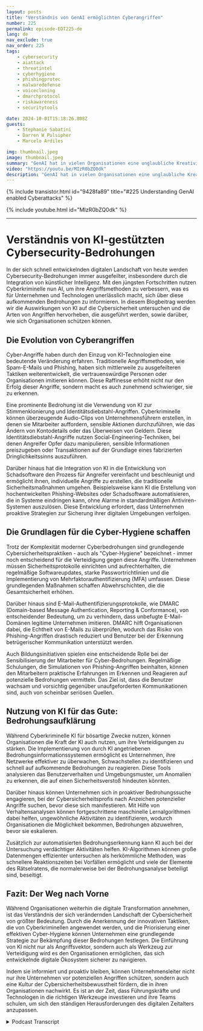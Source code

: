 ```yaml
---
layout: posts
title: "Verständnis von GenAI ermöglichten Cyberangriffen"
number: 225
permalink: episode-EDT225-de
lang: de
nav_exclude: true
nav_order: 225
tags:
    - cybersecurity
    - aiattack
    - threatintel
    - cyberhygiene
    - phishingprotec
    - malwaredefense
    - voicecloning
    - dmarchprotocol
    - riskawareness
    - securitytools

date: 2024-10-01T15:18:26.808Z
guests:
    - Stephanie Sabatini
    - Darren W Pulsipher
    - Marcelo Ardiles

img: thumbnail.jpeg
image: thumbnail.jpeg
summary: "GenAI hat in vielen Organisationen eine unglaubliche Kreativität freigesetzt, einschließlich organisierter Cyberkrimineller. Diese Tools haben Cyberkriminellen eine Vielzahl neuer Angriffe ermöglicht, die viele Organisationen unvorbereitet treffen. In dieser Episode interviewt Darren Stephani Sabitini und Marcelo Ardiles, beide Cybersicherheitsexperten an vorderster Front des Cyberkriegs, der in vollem Gange ist. Schauen Sie sich ihre Perspektiven zu GenAI-gestützten Angriffen an und erfahren Sie, wie man diese erkennt und verhindert."
video: "https://youtu.be/MIzR0bZQ0dk"
description: "GenAI hat in vielen Organisationen eine unglaubliche Kreativität freigesetzt, einschließlich organisierter Cyberkrimineller. Diese Tools haben Cyberkriminellen eine Vielzahl neuer Angriffe ermöglicht, die viele Organisationen unvorbereitet treffen. In dieser Episode interviewt Darren Stephani Sabitini und Marcelo Ardiles, beide Cybersicherheitsexperten an vorderster Front des Cyberkriegs, der in vollem Gange ist. Schauen Sie sich ihre Perspektiven zu GenAI-gestützten Angriffen an und erfahren Sie, wie man diese erkennt und verhindert."
---
```


<div>
{% include transistor.html id="9428fa89" title="#225 Understanding GenAI enabled Cyberattacks" %}

{% include youtube.html id="MIzR0bZQ0dk" %}
</div>

---

# Verständnis von KI-gestützten Cybersecurity-Bedrohungen

In der sich schnell entwickelnden digitalen Landschaft von heute werden Cybersecurity-Bedrohungen immer ausgefeilter, insbesondere durch die Integration von künstlicher Intelligenz. Mit den jüngsten Fortschritten nutzen Cyberkriminelle nun AI, um ihre Angriffsmethoden zu verbessern, was es für Unternehmen und Technologen unerlässlich macht, sich über diese aufkommenden Bedrohungen zu informieren. In diesem Blogbeitrag werden wir die Auswirkungen von KI auf die Cybersicherheit untersuchen und die Arten von Angriffen hervorheben, die ausgeführt werden, sowie darüber, wie sich Organisationen schützen können.

## Die Evolution von Cyberangriffen

Cyber-Angriffe haben durch den Einzug von KI-Technologien eine bedeutende Veränderung erfahren. Traditionelle Angriffsmethoden, wie Spam-E-Mails und Phishing, haben sich mittlerweile zu ausgefeilteren Taktiken weiterentwickelt, die vertrauenswürdige Personen oder Organisationen imitieren können. Diese Raffinesse erhöht nicht nur den Erfolg dieser Angriffe, sondern macht es auch zunehmend schwieriger, sie zu erkennen.

Eine prominente Bedrohung ist die Verwendung von KI zur Stimmenklonierung und Identitätsdiebstahl-Angriffen. Cyberkriminelle können überzeugende Audio-Clips von Unternehmensführern erstellen, in denen sie Mitarbeiter auffordern, sensible Aktionen durchzuführen, wie das Ändern von Kontodetails oder das Überweisen von Geldern. Diese Identitätsdiebstahl-Angriffe nutzen Social-Engineering-Techniken, bei denen Angreifer Opfer dazu manipulieren, sensible Informationen preiszugeben oder Transaktionen auf der Grundlage eines fabrizierten Dringlichkeitssinns auszuführen.

Darüber hinaus hat die Integration von KI in die Entwicklung von Schadsoftware den Prozess für Angreifer vereinfacht und beschleunigt und ermöglicht ihnen, individuelle Angriffe zu erstellen, die traditionelle Sicherheitsmaßnahmen umgehen. Beispielsweise kann KI die Erstellung von hochentwickelten Phishing-Websites oder Schadsoftware automatisieren, die in Systeme eindringen kann, ohne Alarme in standardmäßigen Antiviren-Systemen auszulösen. Diese Entwicklung erfordert, dass Unternehmen proaktive Strategien zur Sicherung ihrer digitalen Umgebungen verfolgen.

## Die Grundlagen für die Cyber-Hygiene schaffen

Trotz der Komplexität moderner Cyberbedrohungen sind grundlegende Cybersicherheitspraktiken - auch als "Cyber-Hygiene" bezeichnet - immer noch entscheidend für die Verteidigung gegen diese Angriffe. Unternehmen müssen Sicherheitsprotokolle einrichten und aufrechterhalten, die regelmäßige Softwareupdates, starke Passwortrichtlinien und die Implementierung von Mehrfaktorauthentifizierung (MFA) umfassen. Diese grundlegenden Maßnahmen schaffen Abwehrschichten, die die Gesamtsicherheit erhöhen.

Darüber hinaus sind E-Mail-Authentifizierungsprotokolle, wie DMARC (Domain-based Message Authentication, Reporting & Conformance), von entscheidender Bedeutung, um zu verhindern, dass unbefugte E-Mail-Domänen legitime Unternehmen imitieren. DMARC hilft Organisationen dabei, die Echtheit von E-Mails zu überprüfen, wodurch das Risiko von Phishing-Angriffen drastisch reduziert und Benutzer bei der Erkennung betrügerischer Kommunikation unterstützt werden.

Auch Bildungsinitiativen spielen eine entscheidende Rolle bei der Sensibilisierung der Mitarbeiter für Cyber-Bedrohungen. Regelmäßige Schulungen, die Simulationen von Phishing-Angriffen beinhalten, können den Mitarbeitern praktische Erfahrungen im Erkennen und Reagieren auf potenzielle Bedrohungen vermitteln. Das Ziel ist, dass die Benutzer wachsam und vorsichtig gegenüber unaufgeforderten Kommunikationen sind, auch von scheinbar seriösen Quellen.

## Nutzung von KI für das Gute: Bedrohungsaufklärung

Während Cyberkriminelle KI für bösartige Zwecke nutzen, können Organisationen die Kraft der KI auch nutzen, um ihre Verteidigungen zu stärken. Die Implementierung von durch KI angetriebenen Bedrohungsinformationssystemen ermöglicht es Unternehmen, ihre Netzwerke effektiver zu überwachen, Schwachstellen zu identifizieren und schnell auf aufkommende Bedrohungen zu reagieren. Diese Tools analysieren das Benutzerverhalten und Umgebungsmuster, um Anomalien zu erkennen, die auf einen Sicherheitsverstoß hindeuten könnten.

Darüber hinaus können Unternehmen sich in proaktiver Bedrohungssuche engagieren, bei der Cybersicherheitsprofis nach Anzeichen potenzieller Angriffe suchen, bevor diese sich manifestieren. Mit Hilfe von Verhaltensanalysen können fortgeschrittene maschinelle Lernalgorithmen dabei helfen, ungewöhnliche Aktivitäten zu identifizieren, wodurch Organisationen die Möglichkeit bekommen, Bedrohungen abzuwehren, bevor sie eskalieren.

Zusätzlich zur automatisierten Bedrohungserkennung kann KI auch bei der Untersuchung verdächtiger Aktivitäten helfen. KI-Algorithmen können große Datenmengen effizienter untersuchen als herkömmliche Methoden, was schnellere Reaktionszeiten bei Vorfällen ermöglicht und viele der Elemente des Rätselratens, die normalerweise bei der Bedrohungsanalyse beteiligt sind, beseitigt.

## Fazit: Der Weg nach Vorne

Während Organisationen weiterhin die digitale Transformation annehmen, ist das Verständnis der sich verändernden Landschaft der Cybersicherheit von größter Bedeutung. Durch die Anerkennung der innovativen Taktiken, die von Cyberkriminellen angewendet werden, und die Priorisierung einer effektiven Cyber-Hygiene können Unternehmen eine grundlegende Strategie zur Bekämpfung dieser Bedrohungen festlegen. Die Einführung von KI nicht nur als Angriffsvektor, sondern auch als Werkzeug zur Verteidigung wird es den Organisationen ermöglichen, das sich entwickelnde digitale Ökosystem sicherer zu navigieren.

Indem sie informiert und proaktiv bleiben, können Unternehmensleiter nicht nur ihre Unternehmen vor potenziellen Angriffen schützen, sondern auch eine Kultur der Cybersicherheitsbewusstheit fördern, die in ihren Organisationen nachwirkt. Es ist an der Zeit, dass Führungskräfte und Technologen in die richtigen Werkzeuge investieren und ihre Teams schulen, um sich den ständigen Herausforderungen des digitalen Zeitalters anzupassen.



<details>
<summary> Podcast Transcript </summary>

<p></p>

</details>
